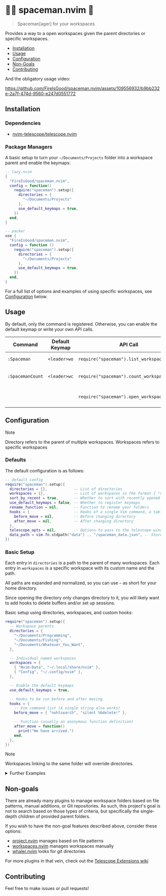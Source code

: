 # 👨‍🚀 spaceman.nvim 🚧

> Spaceman\[ager\] for your workspaces

Provides a way to a open workspaces given the parent directories or specific workspaces.

- [Installation](#list-of-text-objects)
- [Usage](#configuration)
- [Configuration](#configuration)
- [Non-Goals](#non-goals)
- [Contributing](#contributing)

And the obligatory usage video:

https://github.com/FireIsGood/spaceman.nvim/assets/109556932/b9bb232e-2a7f-474d-9560-e247d0551772

## Installation

### Dependencies

- [nvim-telescope/telescope.nvim](https://github.com/nvim-telescope/telescope.nvim)

### Package Managers

A basic setup to turn your `~/Documents/Projects` folder into a workspace parent and enable the keymaps:

```lua
-- lazy.nvim
{
  "FireIsGood/spaceman.nvim",
  config = function()
    require("spaceman").setup({
      directories = {
        "~/Documents/Projects"
      },
      use_default_keymaps = true,
    })
  end,
}

-- packer
use {
  "FireIsGood/spaceman.nvim",
  config = function ()
    require("spaceman").setup({
      directories = {
        "~/Documents/Projects"
      },
      use_default_keymaps = true,
    })
  end,
}
```

For a full list of options and examples of using specific workspaces, see [Configuration](#configuration) below.

## Usage

By default, only the command is registered. Otherwise, you can enable the default keymap or write your own API calls.

| Command          | Default Keymap | API Call                                   | Description                    |
| ---------------- | -------------- | ------------------------------------------ | ------------------------------ |
| `:Spaceman`      | `<leader>wo`   | `require("spaceman").list_workspaces()`    | List workspaces                |
| `:SpacemanCount` | `<leader>wc`   | `require("spaceman").count_workspaces()`   | Count the number of workspaces |
|                  |                | `require("spaceman").open_workspace(path)` | Open a specific workspace      |

## Configuration

> [!NOTE]
> Directory refers to the parent of multiple workspaces. Workspaces refers to specific workspaces

### Defaults

The default configuration is as follows:

```lua
-- default config
require("spaceman").setup({
  directories = {},            -- List of directories
  workspaces = {},             -- List of workspaces in the format { "name", "path" }
  sort_by_recent = true,       -- Whether to sort with recently opened workspaces in front
  use_default_keymaps = false, -- Whether to register keymaps
  rename_function = nil,       -- Function to rename your folders
  hooks = {                    -- Hooks of a single Vim command, a table of vim commands, a Lua function, or nil
    before_move = nil,         -- Before changing directory
    after_move = nil,          -- After changing directory
  },
  telescope_opts = nil,        -- Options to pass to the telescope window
  data_path = vim.fn.stdpath("data") .. "/spaceman_data.json", -- Stores recently used workspaces
})
```

### Basic Setup

Each entry in `directories` is a path to the parent of many workspaces. Each entry in `workspaces` is a specific
workspace with its custom name and the path.

All paths are expanded and normalized, so you can use `~` as short for your home directory.

Since opening the directory only changes directory to it, you will likely want to add hooks to delete buffers and/or set
up sessions.

Basic setup using directories, workspaces, and custom hooks:

```lua
require("spaceman").setup({
  -- Workspace parents
  directories = {
    "~/Documents/Programming",
    "~/Documents/Fishing",
    "~/Documents/Whatever_You_Want",
  },

  -- Individual named workspaces
  workspaces = {
    { "Nvim-Data", "~/.local/share/nvim" },
    { "Config", "~/.config/nvim" },
  },

  -- Enable the default keymaps
  use_default_keymaps = true,

  -- Hooks to be run before and after moving
  hooks = {
    -- Vim command list (A single string also works)
    before_move = { "nohlsearch", "silent %bdelete!" },

    -- Function (usually an anonymous function definition)
    after_move = function()
      print("We have arrived.")
    end,
  },
})
```

> [!NOTE]
> Workspaces linking to the same folder will override directories.

<details>
<summary>Further Examples</summary>

### With Sessions.nvim

```lua
require("spaceman").setup({
  -- [OTHER SETTINGS]
  hooks = {
    before_move = { "noh", "SessionsStop", "silent %bdelete!" },
    after_move = { "SessionsLoad" },
  },
})
```

### Using a Custom Rename Function

The custom rename function is run on ALL names, including custom workspace names.

```lua
require("spaceman").setup({
  -- [OTHER SETTINGS]
  rename_function = function(name)
    return string.gsub(" " .. name, "%W%l", string.upper):sub(2) -- Name to title case
    -- return string.gsub(name, "[-_]", " ")                     -- Underline and dash to space
    -- return string.gsub(name, "[-%s]", "_")                    -- Space and dash to underline
  end,
})
```

### Disable Sorting

You can disable sorting if you want a truly declarative config with no recent files. If you also don't want to save the
data file at all, you can change the path to `nil`

```lua
require("spaceman").setup({
  -- [OTHER SETTINGS]
  sort_by_recent = false,
  data_path = nil, -- Optional: don't save the data path at all
})
```

### Saving the Data file Elsewhere

The data file tracks timestamps for your recently used folders. If you wanted to share this across machines, you can
change where it is saved.

```lua
require("spaceman").setup({
  -- [OTHER SETTINGS]
  data_path = "~/Documents/sync-or-whatever/spaceman_data.json", -- Store in a sync folder
})
```

### Telescope Options

You may set a table of opts, either literally or through preset themes. See [Telescope
Themes](https://github.com/nvim-telescope/telescope.nvim#themes) or `:help telescope.setup()` more details on these
tables.

```lua
require("spaceman").setup({
  -- [OTHER SETTINGS]
  telescope_opts = require("telescope.themes").get_dropdown({
    prompt_title = "Cool Dropdown",
    results_title = "Items or Something",
    scroll_strategy = "limit",
  }),
})
```

</details>

## Non-goals

There are already many plugins to manage workspace folders based on file patterns, manual additions, or Git repositories. As
such, this project's goal is not to search based on those types of criteria, but specifically the single-depth children
of provided parent folders.

If you wish to have the non-goal features described above, consider these options:

- [project.nvim](https://github.com/ahmedkhalf/project.nvim) manages based on file patterns
- [workspaces.nvim](https://github.com/natecraddock/workspaces.nvim) manages workspaces manually
- [whaler.nvim](https://github.com/salorak/whaler.nvim) looks for git directories

For more plugins in that vein, check out the [Telescope Extensions wiki](https://github.com/nvim-telescope/telescope.nvim/wiki/Extensions)

## Contributing

Feel free to make issues or pull requests!
